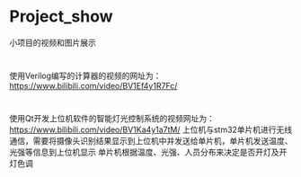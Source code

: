 # Project_show
小项目的视频和图片展示
#
使用Verilog编写的计算器的视频的网址为：https://www.bilibili.com/video/BV1Ef4y1R7Fc/
#
使用Qt开发上位机软件的智能灯光控制系统的视频网址为：https://www.bilibili.com/video/BV1Ka4y1a7tM/
上位机与stm32单片机进行无线通信，需要将摄像头识别结果显示到上位机中并发送给单片机，单片机发送温度、光强等信息到上位机显示
单片机根据温度、光强、人员分布来决定是否开灯及开灯色调
